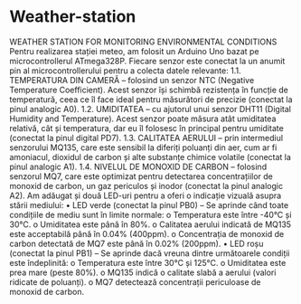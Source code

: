 # Weather-station
WEATHER STATION FOR MONITORING ENVIRONMENTAL CONDITIONS
Pentru realizarea stației meteo, am folosit un Arduino Uno bazat pe microcontrollerul ATmega328P. Fiecare senzor este conectat la un anumit pin al microcontrollerului pentru a colecta datele relevante:
1.1. TEMPERATURA DIN CAMERĂ – folosind un senzor NTC (Negative Temperature Coefficient). Acest senzor își schimbă rezistența în funcție de temperatură, ceea ce îl face ideal pentru măsurători de precizie (conectat la pinul analogic A0).
1.2. UMIDITATEA – cu ajutorul unui senzor DHT11 (Digital Humidity and Temperature). Acest senzor poate măsura atât umiditatea relativă, cât și temperatura, dar eu îl folosesc în principal pentru umiditate (conectat la pinul digital PD7).
1.3. CALITATEA AERULUI – prin intermediul senzorului MQ135, care este sensibil la diferiți poluanți din aer, cum ar fi amoniacul, dioxidul de carbon și alte substanțe chimice volatile (conectat la pinul analogic A1).
1.4. NIVELUL DE MONOXID DE CARBON – folosind senzorul MQ7, care este optimizat pentru detectarea concentrațiilor de monoxid de carbon, un gaz periculos și inodor (conectat la pinul analogic A2).
Am adăugat și două LED-uri pentru a oferi o indicație vizuală asupra stării mediului:
•
LED verde (conectat la pinul PB0) – Se aprinde când toate condițiile de mediu sunt în limite normale:
o
Temperatura este între -40°C și 30°C.
o
Umiditatea este până în 80%.
o
Calitatea aerului indicată de MQ135 este acceptabilă până în 0.04% (400ppm).
o
Concentrația de monoxid de carbon detectată de MQ7 este până în 0.02% (200ppm).
•
LED roșu (conectat la pinul PB1) – Se aprinde dacă vreuna dintre următoarele condiții este îndeplinită:
o
Temperatura este între 30°C și 125°C.
o
Umiditatea este prea mare (peste 80%).
o
MQ135 indică o calitate slabă a aerului (valori ridicate de poluanți).
o
MQ7 detectează concentrații periculoase de monoxid de carbon.
